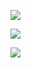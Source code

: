 [![](https://readme-typing-svg.herokuapp.com?color=ff0000&lines=Hi!+I+am+mabter;I+like+programming)](https://git.io/typing-svg) 


[![](https://readme-typing-svg.herokuapp.com?color=%2336BCF7&lines=I'm+learning+html,css,python;I+want+to+be+Fullstack+web+developer)](https://git.io/typing-svg) 

![](https://github-profile-summary-cards.vercel.app/api/cards/profile-details?username=Mabter&theme=solarized_dark)
<!---
Mabter/Mabter is a ✨ special ✨ repository because its `README.md` (this file) appears on your GitHub profile.
You can click the Preview link to take a look at your changes.
--->
